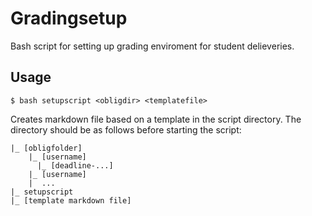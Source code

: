 # Gradingsetup

Bash script for setting up grading enviroment for student delieveries.

## Usage

`$ bash setupscript <obligdir> <templatefile>`

Creates markdown file based on a template in the script directory.
The directory should be as follows before starting the script:

```
|_ [obligfolder]
    |_ [username]
      |_ [deadline-...]
    |_ [username]
    |  ...
|_ setupscript
|_ [template markdown file]
```



